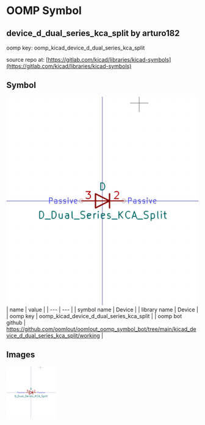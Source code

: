# OOMP Symbol  
## device_d_dual_series_kca_split  by arturo182  
  
oomp key: oomp_kicad_device_d_dual_series_kca_split  
  
source repo at: [https://gitlab.com/kicad/libraries/kicad-symbols](https://gitlab.com/kicad/libraries/kicad-symbols)  
## Symbol  
  
[![working.png](working_600.png)](working.png)  
| name | value | 
| --- | --- | 
| symbol name | Device | 
| library name | Device | 
| oomp key | oomp_kicad_device_d_dual_series_kca_split | 
| oomp bot github | https://github.com/oomlout/oomlout_oomp_symbol_bot/tree/main/kicad_device_d_dual_series_kca_split/working | 
## Images  
  
[![working.png](working_140.png)](working.png)  
